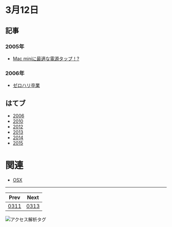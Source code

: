 # 3月12日

## 記事

### 2005年

- [Mac miniに最適な電源タップ！?](http://abrakatabura.hatenablog.com/entry/2005/03/12/202242)

### 2006年

- [ゼロハリ卒業](http://kjunichi.cocolog-nifty.com/misc/2006/03/post_d688.html)

## はてブ

- [2006](http://b.hatena.ne.jp/kjw_junichi/20060312)
- [2010](http://b.hatena.ne.jp/kjw_junichi/20100312)
- [2012](http://b.hatena.ne.jp/kjw_junichi/20120312)
- [2013](http://b.hatena.ne.jp/kjw_junichi/20130312)
- [2014](http://b.hatena.ne.jp/kjw_junichi/20140312)
- [2015](http://b.hatena.ne.jp/kjw_junichi/20150312)


# 関連

- [OSX](https://gist.github.com/kjunichi/6017741)

----
|Prev|Next|
|----|----|
|[0311](https://gist.github.com/kjunichi/9519635)|[0313](https://gist.github.com/kjunichi/9519576)

![アクセス解析タグ](http://kjunurl2015.appspot.com/ykoV?p=0312.md)
